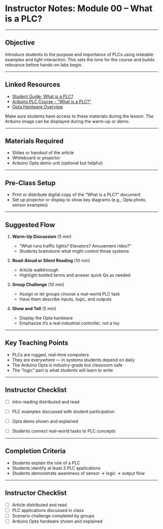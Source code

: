 
# Instructor Notes: Module 00 – What is a PLC?

---

## Objective

Introduce students to the purpose and importance of PLCs using relatable examples and light interaction. This sets the tone for the course and builds relevance before hands-on labs begin.

---

## Linked Resources

- [Student Guide: What is a PLC?](../01_curriculum/00_SG_What_is_a_PLC.md)
- [Arduino PLC Course – “What is a PLC?”](https://courses.arduino.cc/explore-plc/lessons/history-present-plc/)
- [Opta Hardware Overview](../../03_assets/00_what_is_a_plc/00_opta-characteristics.jpg)

Make sure students have access to these materials during the lesson. The Arduino image can be displayed during the warm-up or demo.

---

## Materials Required

- Slides or handout of the article
- Whiteboard or projector
- Arduino Opta demo unit (optional but helpful)

---

## Pre-Class Setup

- Print or distribute digital copy of the “What is a PLC?” document
- Set up projector or display to show key diagrams (e.g., Opta photo, sensor examples)

---

## Suggested Flow

1. **Warm-Up Discussion** (5 min)
   - “What runs traffic lights? Elevators? Amusement rides?”
   - Students brainstorm what might control those systems

2. **Read-Aloud or Silent Reading** (10 min)
   - Article walkthrough
   - Highlight bolded terms and answer quick Qs as needed

3. **Group Challenge** (10 min)
   - Assign or let groups choose a real-world PLC task
   - Have them describe inputs, logic, and outputs

4. **Show and Tell** (5 min)
   - Display the Opta hardware
   - Emphasize it’s a real industrial controller, not a toy

---

## Key Teaching Points

- PLCs are rugged, real-time computers
- They are everywhere — in systems students depend on daily
- The Arduino Opta is industry-grade but classroom safe
- The “logic” part is what students will learn to write

---

## Instructor Checklist

- [ ] Intro reading distributed and read
- [ ] PLC examples discussed with student participation
- [ ] Opta demo shown and explained
- [ ] Students connect real-world tasks to PLC concepts


---

## Completion Criteria

- Students explain the role of a PLC
- Students identify at least 3 PLC applications
- Students demonstrate awareness of sensor → logic → output flow

---

## Instructor Checklist

- [ ] Article distributed and read
- [ ] PLC applications discussed in class
- [ ] Scenario challenge completed by groups
- [ ] Arduino Opta hardware shown and explained
